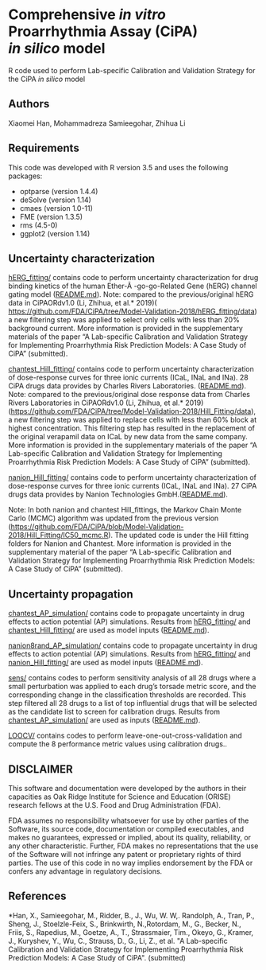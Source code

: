 # Comprehensive *in vitro* Proarrhythmia Assay (CiPA)<br/> *in silico* model
R code used to perform Lab-specific Calibration and Validation Strategy  for the CiPA *in silico* model

## Authors
Xiaomei Han, Mohammadreza Samieegohar, Zhihua Li

## Requirements
This code was developed with R version 3.5 and uses the following packages:
* optparse (version 1.4.4)
* deSolve (version 1.14)
* cmaes (version 1.0-11)
* FME (version 1.3.5)
* rms (4.5-0)
* ggplot2 (version 1.14)

## Uncertainty characterization
[hERG_fitting/](hERG_fitting/) contains code to perform uncertainty characterization for drug binding kinetics of the human Ether-Ã -go-go-Related Gene (hERG) channel gating model ([README.md](hERG_fitting/README.md)).
Note: compared to the previous/original hERG data in CiPAORdv1.0 (Li, Zhihua, et al.* 2019)( https://github.com/FDA/CiPA/tree/Model-Validation-2018/hERG_fitting/data) a new filtering step was applied to select only cells with less than 20% background current. More information is provided in the supplementary materials of the paper “A Lab-specific Calibration and Validation Strategy for Implementing Proarrhythmia Risk Prediction Models: A Case Study of CiPA” (submitted).

[chantest_Hill_fitting/](chantest_Hill_fitting/) contains code to perform uncertainty characterization of dose-response curves for three ionic currents (ICaL, INaL and INa). 28 CiPA drugs data provides by Charles Rivers Laboratories. ([README.md]( chantest_Hill_fitting/README.md)).
Note: compared to the previous/original dose response data from Charles Rivers Laboratories in CiPAORdv1.0 (Li, Zhihua, et al.* 2019) (https://github.com/FDA/CiPA/tree/Model-Validation-2018/Hill_Fitting/data), a new filtering step was applied to replace cells with less than 60% block at highest concentration. This filtering step has resulted in the replacement of the original verapamil data on ICaL by new data from the same company. More information is provided in the supplementary materials of the paper “A Lab-specific Calibration and Validation Strategy for Implementing Proarrhythmia Risk Prediction Models: A Case Study of CiPA” (submitted).

[nanion_Hill_fitting/](nanion_Hill_fitting/) contains code to perform uncertainty characterization of dose-response curves for three ionic currents (ICaL, INaL and INa). 27 CiPA drugs data provides by Nanion Technologies GmbH.([README.md](nanion_Hill_fitting/README.md)).

Note: In both nanion and chantest Hill_fittings, the Markov Chain Monte Carlo (MCMC) algorithm was updated from the previous version (https://github.com/FDA/CiPA/blob/Model-Validation-2018/Hill_Fitting/IC50_mcmc.R). The updated code is under the Hill fitting folders for Nanion and Chantest. More information is provided in the supplementary material of the paper “A Lab-specific Calibration and Validation Strategy for Implementing Proarrhythmia Risk Prediction Models: A Case Study of CiPA” (submitted).


## Uncertainty propagation
[chantest_AP_simulation/](chantest_AP_simulation/) contains code to propagate uncertainty in drug effects to action potential (AP) simulations. Results from [hERG_fitting/](hERG_fitting/) and [chantest_Hill_fitting/](chantest_Hill_fitting/) are used as model inputs ([README.md](chantest_AP_simulation/README.md)).

[nanion8rand_AP_simulation/](nanion8rand_AP_simulation/) contains code to propagate uncertainty in drug effects to action potential (AP) simulations. Results from [hERG_fitting/](hERG_fitting/) and [nanion_Hill_fitting/](nanion_Hill_fitting/) are used as model inputs ([README.md](nanion_Hill_fitting/README.md)).


[sens/]( sens/) contains codes to perform sensitivity analysis of all 28 drugs where a small perturbation was applied to each drug’s torsade metric score, and the corresponding change in the classification thresholds are recorded. This step filtered all 28 drugs to a list of top influential drugs that will be selected as the candidate list to screen for calibration drugs. Results from [chantest_AP_simulation/](chantest_AP_simulation/) are used as inputs ([README.md]([sens/](sens/))).

[LOOCV/](LOOCV/) contains codes to perform leave-one-out-cross-validation and compute the 8 performance metric values using calibration drugs..

## DISCLAIMER
This software and documentation were developed by the authors in their capacities as Oak Ridge Institute for Science and Education (ORISE) research fellows at the U.S. Food and Drug Administration (FDA).

FDA assumes no responsibility whatsoever for use by other parties of the Software, its source code, documentation or compiled executables, and makes no guarantees, expressed or implied, about its quality, reliability, or any other characteristic.  Further, FDA makes no representations that the use of the Software will not infringe any patent or proprietary rights of third parties.   The use of this code in no way implies endorsement by the FDA or confers any advantage in regulatory decisions.

## References
*Han, X., Samieegohar, M., Ridder, B., J., Wu, W. W,. Randolph, A., Tran, P., Sheng, J., Stoelzle-Feix, S., Brinkwirth, N.,Rotordam, M., G., Becker, N., Friis, S., Rapedius, M., Goetze, A., T., Strassmaier, Tim., Okeyo, G., Kramer, J., Kuryshev, Y., Wu, C., Strauss, D., G.,    Li, Z., et al. "A Lab-specific Calibration and Validation Strategy for Implementing Proarrhythmia Risk Prediction Models: A Case Study of CiPA". (submitted)
